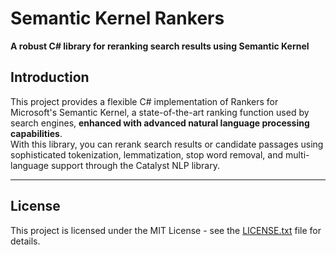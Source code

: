 # Semantic Kernel Rankers

**A robust C# library for reranking search results using Semantic Kernel**

## Introduction

This project provides a flexible C# implementation of Rankers for Microsoft's Semantic Kernel, a state-of-the-art ranking function used by search engines, **enhanced with advanced natural language processing capabilities**.  
With this library, you can rerank search results or candidate passages using sophisticated tokenization, lemmatization, stop word removal, and multi-language support through the Catalyst NLP library.

---

## License

This project is licensed under the MIT License - see the [LICENSE.txt](LICENSE.txt) file for details.
